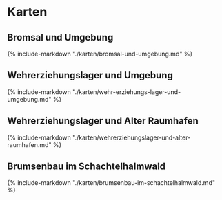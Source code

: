 # Karten

## Bromsal und Umgebung

{% include-markdown "./karten/bromsal-und-umgebung.md" %}

## Wehrerziehungslager und Umgebung

{% include-markdown "./karten/wehr-erziehungs-lager-und-umgebung.md" %}

## Wehrerziehungslager und Alter Raumhafen

{% include-markdown "./karten/wehrerziehungslager-und-alter-raumhafen.md" %}

## Brumsenbau im Schachtelhalmwald

{% include-markdown "./karten/brumsenbau-im-schachtelhalmwald.md" %}
